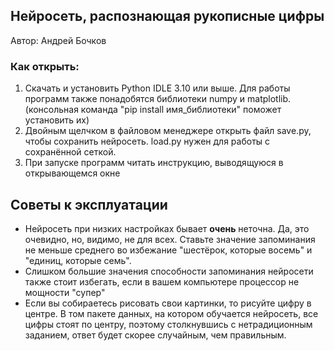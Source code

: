 <h2>Нейросеть, распознающая рукописные цифры</h2>
  <p>Автор: Андрей Бочков</p>
  <h3>Как открыть:</h3>
  <ol>
    <li>Скачать и установить Python IDLE 3.10 или выше. Для работы программ также понадобятся библиотеки numpy и matplotlib. (консольная команда "pip install имя_библиотеки" поможет установить их)</li>
    <li>Двойным щелчком в файловом менеджере открыть файл save.py, чтобы сохранить нейросеть. load.py нужен для работы с сохранённой сеткой.</li>
    <li>При запуске программ читать инструкцию, выводящуюся в открывающемся окне</li>
  </ol>
<h2>Советы к эксплуатации</h2>
  <ul>
    <li>Нейросеть при низких настройках бывает <b>очень</b> неточна. Да, это очевидно, но, видимо, не для всех. Ставьте значение запоминания не меньше среднего во избежание "шестёрок, которые восемь" и "единиц, которые семь".</li>
    <li>Слишком большие значения способности запоминания нейросети также стоит избегать, если в вашем компьютере процессор не мощности "супер"</li>
    <li>Если вы собираетесь рисовать свои картинки, то рисуйте цифру в центре. В том пакете данных, на котором обучается нейросеть, все цифры стоят по центру, поэтому столкнувшись с нетрадиционным заданием, ответ будет скорее случайным, чем правильным.</li>
  </ul>